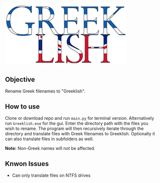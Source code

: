 
# <img src="/img/logo.png" alt="drawing" width="400"/>

## Objective
Rename Greek filenames to "Greeklish".

## How to use
Clone or download repo and run `main.py` for terminal version. Alternatively run `Greeklish.exe` for the gui.
Enter the directory path with the files you wish to rename. The program will then recursively iterate through the directory
and translate files with Greek filenames to Greeklish. Optionally it can also translate files in subfolders as well. 

**Note:** Non-Greek names will not be affected.

## Knwon Issues
* Can only translate files on NTFS drives



